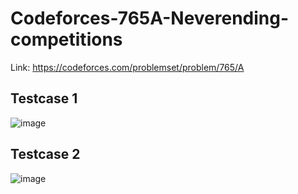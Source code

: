 # Codeforces-765A-Neverending-competitions
Link: https://codeforces.com/problemset/problem/765/A
## Testcase 1
![image](https://user-images.githubusercontent.com/51401355/144604833-35a7b54d-82a2-488d-901f-5b9b6e9b311e.png)
## Testcase 2
![image](https://user-images.githubusercontent.com/51401355/144604857-b0001b7b-7a30-47f7-942c-e589b302bd1b.png)
